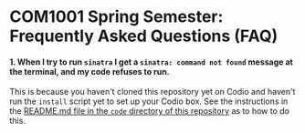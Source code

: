 # COM1001 Spring Semester: Frequently Asked Questions (FAQ)

#### 1. When I try to run `sinatra` I get a `sinatra: command not found` message at the terminal, and my code refuses to run.

This is because you haven't cloned this repository yet on Codio and haven't run
the `install` script yet to set up your Codio box. See the instructions in the
[README.md file in the `code` directory of this repository](code/) as to how to
do this.

